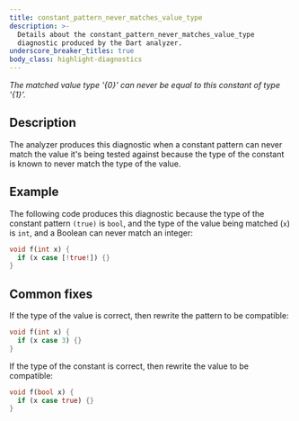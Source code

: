 ```yaml
---
title: constant_pattern_never_matches_value_type
description: >-
  Details about the constant_pattern_never_matches_value_type
  diagnostic produced by the Dart analyzer.
underscore_breaker_titles: true
body_class: highlight-diagnostics
---
```


_The matched value type '{0}' can never be equal to this constant of type
'{1}'._

## Description

The analyzer produces this diagnostic when a constant pattern can never
match the value it's being tested against because the type of the constant
is known to never match the type of the value.

## Example

The following code produces this diagnostic because the type of the
constant pattern `(true)` is `bool`, and the type of the value being
matched (`x`) is `int`, and a Boolean can never match an integer:

```dart
void f(int x) {
  if (x case [!true!]) {}
}
```

## Common fixes

If the type of the value is correct, then rewrite the pattern to be
compatible:

```dart
void f(int x) {
  if (x case 3) {}
}
```

If the type of the constant is correct, then rewrite the value to be
compatible:

```dart
void f(bool x) {
  if (x case true) {}
}
```
